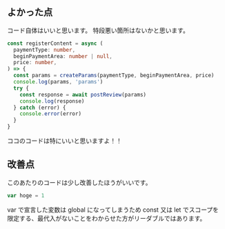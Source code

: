 ## よかった点

コード自体はいいと思います。
特段悪い箇所はないかと思います。

```typescript
const registerContent = async (
  paymentType: number,
  beginPaymentArea: number | null,
  price: number,
) => {
  const params = createParams(paymentType, beginPaymentArea, price)
  console.log(params, 'params')
  try {
    const response = await postReview(params)
    console.log(response)
  } catch (error) {
    console.error(error)
  }
}
```

ココのコードは特にいいと思いますよ！！

## 改善点

このあたりのコードは少し改善したほうがいいです。

```javascript
var hoge = 1
```

var で宣言した変数は global になってしまうため const 又は let でスコープを限定する、最代入がないことをわからせた方がリーダブルではあります。
